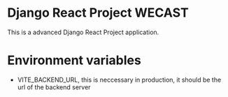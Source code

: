 # Django React Project WECAST

This is a advanced Django React Project application.

# Environment variables

- VITE_BACKEND_URL, this is neccessary in production, it should be the url of the backend server
